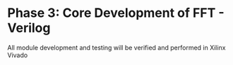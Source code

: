 # Phase 3: Core Development of FFT - Verilog

All module development and testing will be verified and performed in Xilinx Vivado
